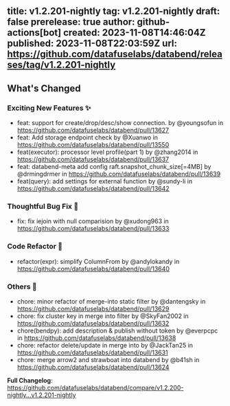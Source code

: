 title:	v1.2.201-nightly
tag:	v1.2.201-nightly
draft:	false
prerelease:	true
author:	github-actions[bot]
created:	2023-11-08T14:46:04Z
published:	2023-11-08T22:03:59Z
url:	https://github.com/datafuselabs/databend/releases/tag/v1.2.201-nightly
--
<!-- Release notes generated using configuration in .github/release.yml at main -->

## What's Changed
### Exciting New Features ✨
* feat: support for create/drop/desc/show connection. by @youngsofun in https://github.com/datafuselabs/databend/pull/13627
* feat: Add storage endpoint check by @Xuanwo in https://github.com/datafuselabs/databend/pull/13550
* feat(executor): processor level profile(part 1) by @zhang2014 in https://github.com/datafuselabs/databend/pull/13637
* feat: databend-meta add config raft.snapshot_chunk_size[=4MB] by @drmingdrmer in https://github.com/datafuselabs/databend/pull/13639
* feat(query): add settings for external function by @sundy-li in https://github.com/datafuselabs/databend/pull/13642
### Thoughtful Bug Fix 🔧
* fix: fix iejoin with null comparision by @xudong963 in https://github.com/datafuselabs/databend/pull/13633
### Code Refactor 🎉
* refactor(expr): simplify ColumnFrom by @andylokandy in https://github.com/datafuselabs/databend/pull/13640
### Others 📒
* chore:  minor refactor of merge-into static filter  by @dantengsky in https://github.com/datafuselabs/databend/pull/13629
* chore: fix cluster key in merge into filter by @SkyFan2002 in https://github.com/datafuselabs/databend/pull/13632
* chore(bendpy): add description & publish without token by @everpcpc in https://github.com/datafuselabs/databend/pull/13638
* chore: refactor delete/update in merge into by @JackTan25 in https://github.com/datafuselabs/databend/pull/13631
* chore: merge arrow2 and strawboat into databend by @b41sh in https://github.com/datafuselabs/databend/pull/13624


**Full Changelog**: https://github.com/datafuselabs/databend/compare/v1.2.200-nightly...v1.2.201-nightly
